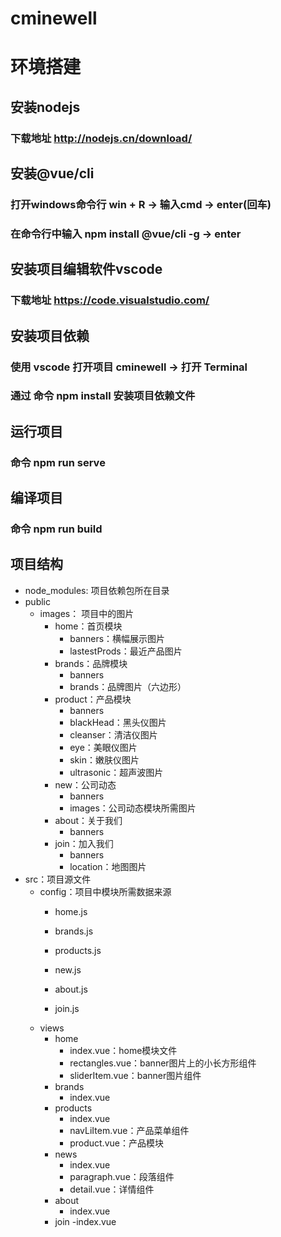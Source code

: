 # cminewell

# 环境搭建

## 安装nodejs 

### 下载地址  http://nodejs.cn/download/

## 安装@vue/cli

### 打开windows命令行 win + R -> 输入cmd -> enter(回车)
### 在命令行中输入 npm install @vue/cli -g -> enter

## 安装项目编辑软件vscode

### 下载地址 https://code.visualstudio.com/

## 安装项目依赖

### 使用 vscode 打开项目 cminewell -> 打开 Terminal

### 通过 命令 npm install 安装项目依赖文件

## 运行项目

### 命令 npm run serve

## 编译项目

### 命令 npm run build

## 项目结构

- node_modules: 项目依赖包所在目录
- public
  - images： 项目中的图片
    - home：首页模块
      - banners：横幅展示图片
      - lastestProds：最近产品图片
    - brands：品牌模块
      - banners
      - brands：品牌图片（六边形）
    - product：产品模块
      - banners
      - blackHead：黑头仪图片
      - cleanser：清洁仪图片
      - eye：美眼仪图片
      - skin：嫩肤仪图片
      - ultrasonic：超声波图片
    - new：公司动态
      - banners
      - images：公司动态模块所需图片
    - about：关于我们
      - banners
    - join：加入我们
      - banners
      - location：地图图片
- src：项目源文件
  - config：项目中模块所需数据来源
    - home.js

    - brands.js

    - products.js

    - new.js

    - about.js

    - join.js
  - views
    - home
      - index.vue：home模块文件
      - rectangles.vue：banner图片上的小长方形组件
      - sliderItem.vue：banner图片组件
    - brands
      - index.vue
    - products
      - index.vue
      - navLiItem.vue：产品菜单组件
      - product.vue：产品模块
    - news
      - index.vue
      - paragraph.vue：段落组件
      - detail.vue：详情组件
    - about
      - index.vue
    - join
      -index.vue